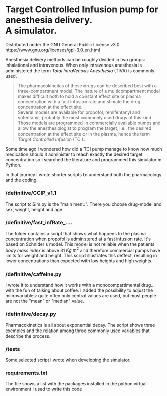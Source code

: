 # Target Controlled Infusion pump for anesthesia delivery.<br> A simulator.

Distributed under the GNU General Public License v3.0
https://www.gnu.org/licenses/gpl-3.0.en.html

Anesthesia delivery methods can be roughly divided in two groups: inhalational and intravenous.
When only intravenous anesthesia is administered the term *Total IntraVenous Anesthesia* (TIVA) is commonly used.
>The pharmacokinetics of these drugs can be described best with a three-compartment model. 
The nature of a multicompartment model makes difficult both to hold a constant effect site or plasma concentration with a fast
infusion rate and stimate the drug concentration at the effect site. 
<br>Several models are available for propofol, remifentanyl and sufentanyl, probably the most commonly used drugs of this kind. 
Those models are programmed in commercially available pumps and allow the anesthesiologist to program the target, i.e., the desired concentration at
the effect site or in the plasma, hence the term *Target Controlled Infusion* (TCI).

Some time ago I wondered how did a TCI pump manage to know how much medication should it administer to reach exactly the desired target concentration so
I searched the literature and programmed this simulator in Python.

In that journey I wrote shorter scripts to understand both the pharmacology and the coding. 

### /definitive/CCIP_v1.1
The script tciSim.py is the "main menu". There you choose drug-model and sex, weight, height and age.

### /definitive/fast_infRate_....
The folder contains a script that shows what happens to the plasma concentration when propofol is adminstered at a fast infusion rate.
It's based on Schnider's model. This model is not reliable when the patients *body mass index* is above 31  $Kg\ m^{2}$ and therefore commercial pumps have limits for weight and height. This script illustrates this deffect, resulting in lower concentrations than expected with low heights and high weights.

### /definitive/caffeine.py
I wrote it to understand how it works with a monocompartimental drug... with the fun of talking about coffee. 
I added the possibility to adjust the microvariables: quite often only central values are used, but most people are not the "mean" or "median" value.

### /definitive/decay.py
Pharmacokinetics is all about exponential decay. 
The script shows three exemples and the relation among three commonly used variables that describe the process.

### /tests
Some selected script I wrote when developing the simulator.
### requirements.txt <br>
The file shows a list with the packages installed in the python virtual environment I used to write this code
